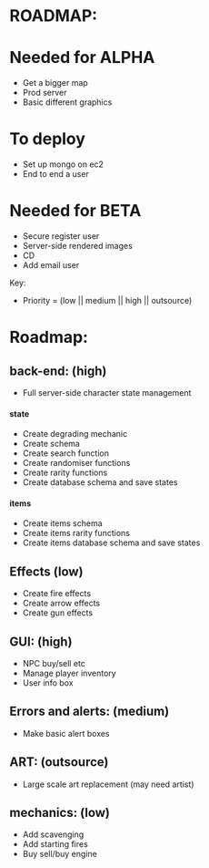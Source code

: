 # ROADMAP:

# Needed for ALPHA
- Get a bigger map
- Prod server
- Basic different graphics

# To deploy
- Set up mongo on ec2
- End to end a user

# Needed for BETA
- Secure register user
- Server-side rendered images
- CD
- Add email user

Key:
- Priority = (low || medium || high || outsource)

# Roadmap:
## back-end: (high)
- Full server-side character state management

#### state
- Create degrading mechanic
- Create schema
- Create search function
- Create randomiser functions
- Create rarity functions
- Create database schema and save states

#### items
- Create items schema
- Create items rarity functions
- Create items database schema and save states

## Effects (low)
- Create fire effects
- Create arrow effects
- Create gun effects

## GUI: (high)
- NPC buy/sell etc
- Manage player inventory
- User info box

## Errors and alerts: (medium)
- Make basic alert boxes

## ART: (outsource)
- Large scale art replacement (may need artist)

## mechanics: (low)
- Add scavenging
- Add starting fires
- Buy sell/buy engine

